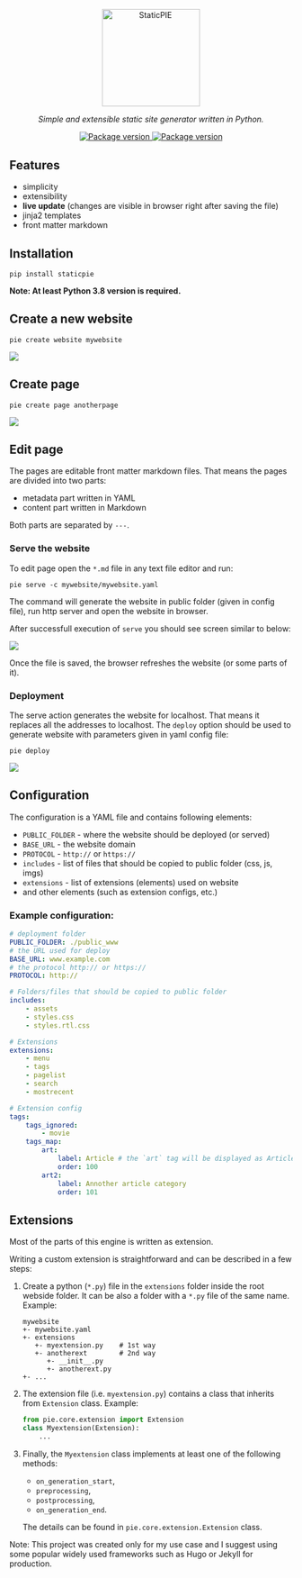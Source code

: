 <p align="center">
    <img src="https://raw.githubusercontent.com/rsusik/staticpie/main/staticpie.png" style="width: 130pt;" alt="StaticPIE" />
</p>
<p align="center">
    <em>Simple and extensible static site generator written in Python.</em>
</p>
<p align="center">
<a href="https://pypi.org/project/staticpie" target="_blank">
    <img src="https://img.shields.io/pypi/v/staticpie?color=%2334D058&label=pypi%20package" alt="Package version">
</a>
<a href="https://github.com/rsusik/staticpie/blob/master/LICENSE" target="_blank">
    <img src="https://img.shields.io/github/license/rsusik/staticpie" alt="Package version">
</a>
</p>

## Features
- simplicity
- extensibility
- **live update** (changes are visible in browser right after saving the file)
- jinja2 templates
- front matter markdown


## Installation
```shell
pip install staticpie
```

**Note: At least Python 3.8 version is required.**

## Create a new website
```shell
pie create website mywebsite
```

<img src="https://raw.githubusercontent.com/rsusik/staticpie/main/create_website.png" />

## Create page
```shell
pie create page anotherpage
```

<img src="https://raw.githubusercontent.com/rsusik/staticpie/main/create_page.png" />

## Edit page
The pages are editable front matter markdown files.
That means the pages are divided into two parts: 
- metadata part written in YAML
- content part written in Markdown

Both parts are separated by `---`.

### Serve the website

To edit page open the `*.md` file in any text file editor and run:
```shell
pie serve -c mywebsite/mywebsite.yaml
```

The command will generate the website in public folder (given in config file), run http server and open the website in browser.

After successfull execution of `serve` you should see screen similar to below:

<img src="https://raw.githubusercontent.com/rsusik/staticpie/main/serve.png" />

Once the file is saved, the browser refreshes the website (or some parts of it).

### Deployment

The serve action generates the website for localhost. That means it replaces all the addresses to localhost. The `deploy` option should be used to generate website with parameters given in yaml config file:
```shell
pie deploy 
```

<img src="https://raw.githubusercontent.com/rsusik/staticpie/main/deploy.png" />

## Configuration
The configuration is a YAML file and contains following elements:
* `PUBLIC_FOLDER` - where the website should be deployed (or served)
* `BASE_URL` - the website domain
* `PROTOCOL` - `http://` or `https://`
* `includes` - list of files that should be copied to public folder (css, js, imgs)
* `extensions` - list of extensions (elements) used on website
* and other elements (such as extension configs, etc.)


### Example configuration:
```yaml
# deployment folder
PUBLIC_FOLDER: ./public_www
# the URL used for deploy
BASE_URL: www.example.com
# the protocol http:// or https://
PROTOCOL: http://

# Folders/files that should be copied to public folder
includes:
    - assets
    - styles.css
    - styles.rtl.css

# Extensions
extensions:
    - menu
    - tags
    - pagelist
    - search
    - mostrecent

# Extension config
tags:
    tags_ignored:
        - movie
    tags_map:
        art:
            label: Article # the `art` tag will be displayed as Article
            order: 100
        art2:
            label: Annother article category
            order: 101
```

## Extensions
Most of the parts of this engine is written as extension. 

Writing a custom extension is straightforward and can be described in a few steps:

1. Create a python (`*.py`) file in the `extensions` folder inside the root webside folder. It can be also a folder with a `*.py` file of the same name. Example:
    ```
    mywebsite
    +- mywebsite.yaml
    +- extensions
       +- myextension.py    # 1st way
       +- anotherext        # 2nd way
          +- __init__.py
          +- anotherext.py
    +- ...
    ```
2. The extension file (i.e. `myextension.py`) contains a class that inherits from `Extension` class. Example:
    ```python
    from pie.core.extension import Extension
    class Myextension(Extension):
        ...
    ```

3. Finally, the `Myextension` class implements at least one of the following methods:
    * `on_generation_start`,
    * `preprocessing`,
    * `postprocessing`,
    * `on_generation_end`.

    The details can be found in `pie.core.extension.Extension` class.



Note: This project was created only for my use case and I suggest using some popular widely used frameworks such as Hugo or Jekyll for production.
